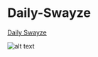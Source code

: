 # Daily-Swayze

[Daily Swayze](https://dailyswayze.com)

![alt text](https://dumbprojects.com/images/swayze.png "Daily Swayze")
